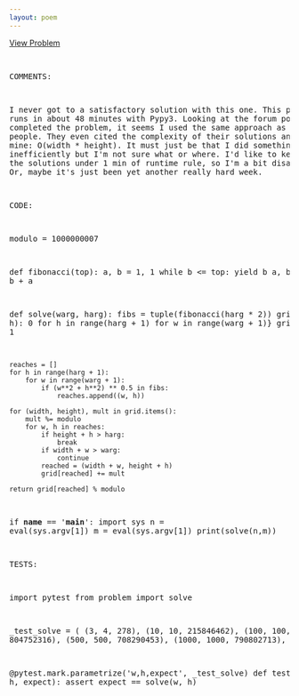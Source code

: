 ```yaml
---
layout: poem
---
```



<html><head><title>Euler - Problem 662</title>
<p><a href="http://projecteuler.net/problem=662" target="_blank">View Problem</a></p>
<pre>

COMMENTS:

I never got to a satisfactory solution with this one.  This program runs in
about 48 minutes with Pypy3.  Looking at the forum posts after I completed the
problem, it seems I used the same approach as many other people.  They even
cited the complexity of their solutions and it matched mine: O(width * height).
It must just be that I did something inefficiently but I'm not sure what or
where.  I'd like to keep myself to the solutions under 1 min of runtime rule,
so I'm a bit disappointed.  Or, maybe it's just been yet another really hard
week.


CODE:

modulo = 1000000007

def fibonacci(top):
    a, b = 1, 1
    while b <= top:
        yield b
        a, b = b, b + a

def solve(warg, harg):
    fibs = tuple(fibonacci(harg * 2))
    grid = {(w, h): 0 for h in range(harg + 1) for w in range(warg + 1)}
    grid[(0, 0)] = 1

    reaches = []
    for h in range(harg + 1):
        for w in range(warg + 1):
            if (w**2 + h**2) ** 0.5 in fibs:
                reaches.append((w, h))

    for (width, height), mult in grid.items():
        mult %= modulo
        for w, h in reaches:
            if height + h > harg:
                break
            if width + w > warg:
                continue
            reached = (width + w, height + h)
            grid[reached] += mult

    return grid[reached] % modulo

if __name__ == '__main__':
    import sys
    n = eval(sys.argv[1])
    m = eval(sys.argv[1])
    print(solve(n,m))


TESTS:

import pytest
from problem import solve

_test_solve = (
        (3, 4, 278),
        (10, 10, 215846462),
        (100, 100, 804752316),
        (500, 500, 708290453),
        (1000, 1000, 790802713),
)

@pytest.mark.parametrize('w,h,expect', _test_solve)
def test_solve(w, h, expect):
    assert expect == solve(w, h)

</pre></body></html>
